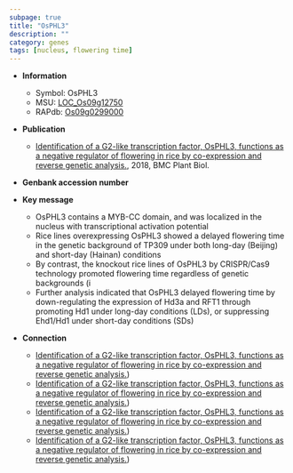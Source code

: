 ```yaml
---
subpage: true
title: "OsPHL3"
description: ""
category: genes
tags: [nucleus, flowering time]
---
```


* **Information**  
    + Symbol: OsPHL3  
    + MSU: [LOC_Os09g12750](http://rice.plantbiology.msu.edu/cgi-bin/ORF_infopage.cgi?orf=LOC_Os09g12750)  
    + RAPdb: [Os09g0299000](http://rapdb.dna.affrc.go.jp/viewer/gbrowse_details/irgsp1?name=Os09g0299000)  

* **Publication**  
    + [Identification of a G2-like transcription factor, OsPHL3, functions as a negative regulator of flowering in rice by co-expression and reverse genetic analysis.](http://www.ncbi.nlm.nih.gov/pubmed?term=Identification+of+a+G2-like+transcription+factor,+OsPHL3,+functions+as+a+negative+regulator+of+flowering+in+rice+by+co-expression+and+reverse+genetic+analysis.%5BTitle%5D), 2018, BMC Plant Biol.

* **Genbank accession number**  

* **Key message**  
    + OsPHL3 contains a MYB-CC domain, and was localized in the nucleus with transcriptional activation potential
    + Rice lines overexpressing OsPHL3 showed a delayed flowering time in the genetic background of TP309 under both long-day (Beijing) and short-day (Hainan) conditions
    + By contrast, the knockout rice lines of OsPHL3 by CRISPR/Cas9 technology promoted flowering time regardless of genetic backgrounds (i
    + Further analysis indicated that OsPHL3 delayed flowering time by down-regulating the expression of Hd3a and RFT1 through promoting Hd1 under long-day conditions (LDs), or suppressing Ehd1/Hd1 under short-day conditions (SDs)

* **Connection**  
    + [Identification of a G2-like transcription factor, OsPHL3, functions as a negative regulator of flowering in rice by co-expression and reverse genetic analysis.](SDs))
    + [Identification of a G2-like transcription factor, OsPHL3, functions as a negative regulator of flowering in rice by co-expression and reverse genetic analysis.](SDs))
    + [Identification of a G2-like transcription factor, OsPHL3, functions as a negative regulator of flowering in rice by co-expression and reverse genetic analysis.](SDs))
    + [Identification of a G2-like transcription factor, OsPHL3, functions as a negative regulator of flowering in rice by co-expression and reverse genetic analysis.](SDs))



